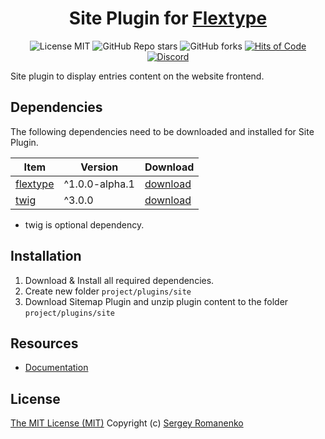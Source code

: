 <h1 align="center">Site Plugin for <a href="https://awilum.github.io/flextype">Flextype</a></h1>

<p align="center">
<img src="https://img.shields.io/badge/license-MIT-blue.svg?label=License" alt="License MIT"> <img alt="GitHub Repo stars" src="https://img.shields.io/github/stars/flextype-plugins/site?label=Stars"> <img alt="GitHub forks" src="https://img.shields.io/github/forks/flextype-plugins/site?label=Forks"> <a href="https://hitsofcode.com"><img alt="Hits of Code" src="https://hitsofcode.com/github/flextype-plugins/site?branch=2.x"></a> <a href="https://discord.gg/ewQkqgfBAc"><img src="https://img.shields.io/discord/423097982498635778.svg?logo=discord&label=Discord%20Chat" alt="Discord"></a>
</p>

Site plugin to display entries content on the website frontend.

## Dependencies

The following dependencies need to be downloaded and installed for Site Plugin.

| Item | Version | Download |
|---|---|---|
| [flextype](https://github.com/flextype/flextype) | ^1.0.0-alpha.1 | [download](https://github.com/flextype/flextype/releases) |
| [twig](https://github.com/flextype-plugins/twig) | ^3.0.0 | [download](https://github.com/flextype-plugins/twig/releases) |

* twig is optional dependency.

## Installation

1. Download & Install all required dependencies.
2. Create new folder `project/plugins/site`
3. Download Sitemap Plugin and unzip plugin content to the folder `project/plugins/site`

## Resources
* [Documentation](https://awilum.github.io/flextype/downloads/extend/plugins/site)

## License
[The MIT License (MIT)](https://github.com/flextype-plugins/site/blob/master/LICENSE.txt)
Copyright (c) [Sergey Romanenko](https://github.com/Awilum)
